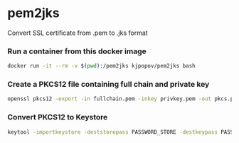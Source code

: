 # pem2jks
Convert SSL certificate from .pem to .jks format

### Run a container from this docker image
```bash
docker run -it --rm -v $(pwd):/pem2jks kjpopov/pem2jks bash
```

### Create a PKCS12 file containing full chain and private key
```bash
openssl pkcs12 -export -in fullchain.pem -inkey privkey.pem -out pkcs.p12 -name $NAME
```

### Convert PKCS12 to Keystore
```bash
keytool -importkeystore -deststorepass PASSWORD_STORE -destkeypass PASSWORD_KEYPASS -destkeystore keystore.jks -srckeystore pkcs.p12 -srcstoretype PKCS12 -srcstorepass STORE_PASS -alias $NAME
```

